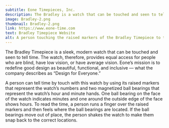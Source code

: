 ```yaml
---
subtitle: Eone Timepieces, Inc.
description: The Bradley is a watch that can be touched and seen to tell time, providing equal access for people who are blind or have low vision.
image: Bradley-2.png
thumbnail: Bradley-2.png
link: https://www.eone-time.com
text: Bradley Timepiece Website
alt: A person touching the raised markers of the Bradley Timepiece to tell time.
---
```

The Bradley Timepiece is a sleek, modern watch that can be touched and seen to tell time. The watch, therefore, provides equal access for people who are blind, have low vision, or have average vision. Eone’s mission is to redefine good design as beautiful, functional, and inclusive — what the company describes as “Design for Everyone.” 

A person can tell time by touch with this watch by using its raised markers that represent the watch’s numbers and two magnetized ball bearings that represent the watch’s hour and minute hands.  One ball bearing on the face of the watch indicates minutes and one around the outside edge of the face shows hours. To read the time, a person runs a finger over the raised markers and then feels where the ball bearings are located. If the ball bearings move out of place, the person shakes the watch to make them snap back to the correct locations.
